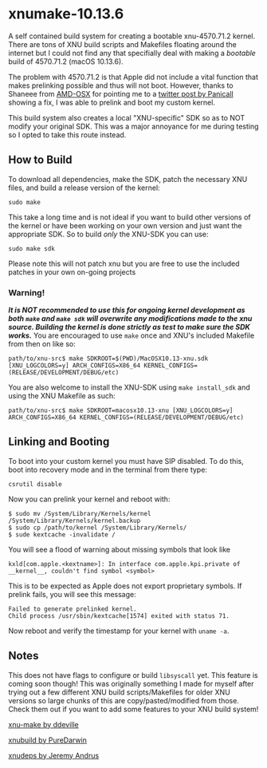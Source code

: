 # xnumake-10.13.6
A self contained build system for creating a bootable xnu-4570.71.2 kernel. There are tons of XNU build scripts and Makefiles floating around the internet but I could not find any that specifially deal with making a _bootable_ build of 4570.71.2 (macOS 10.13.6). 

The problem with 4570.71.2 is that Apple did not include a vital function that makes prelinking possible and thus will not boot.  However, thanks to Shaneee from [AMD-OSX](https://amd-osx.com/) for pointing me to a [twitter post by Panicall](https://twitter.com/panicaII/status/1049906905576087552) showing a fix, I was able to prelink and boot my custom kernel.  

This build system also creates a local "XNU-specific" SDK so as to NOT modify your original SDK.  This was a major annoyance for me during testing so I opted to take this route instead. 

## How to Build
To download all dependencies, make the SDK, patch the necessary XNU files, and build a release version of the kernel:
```
sudo make
```

This take a long time and is not ideal if you want to build other versions of the kernel or have been working on your own version and just want the appropriate SDK.  So to build *only* the XNU-SDK you can use:
```
sudo make sdk
```  
Please note this will not patch xnu but you are free to use the included patches in your own on-going projects

### Warning!
***It is NOT recommended to use this for ongoing kernel development as both `make` and `make sdk` will overwrite any modifications made to the xnu source.  Building the kernel is done strictly as test to make sure the SDK works.***  You are encouraged to use `make` once and XNU's included Makefile from then on like so:

```
path/to/xnu-src$ make SDKROOT=$(PWD)/MacOSX10.13-xnu.sdk [XNU_LOGCOLORS=y] ARCH_CONFIGS=X86_64 KERNEL_CONFIGS=(RELEASE/DEVELOPMENT/DEBUG/etc)
```
You are also welcome to install the XNU-SDK using `make install_sdk` and using the XNU Makefile as such:
```
path/to/xnu-src$ make SDKROOT=macosx10.13-xnu [XNU_LOGCOLORS=y] ARCH_CONFIGS=X86_64 KERNEL_CONFIGS=(RELEASE/DEVELOPMENT/DEBUG/etc)
```

## Linking and Booting
To boot into your custom kernel you must have SIP disabled. To do this, boot into recovery mode and in the terminal from there type:
```
csrutil disable
```

Now you can prelink your kernel and reboot with:
```
$ sudo mv /System/Library/Kernels/kernel /System/Library/Kernels/kernel.backup
$ sudo cp /path/to/kernel /System/Library/Kernels/
$ sude kextcache -invalidate /
```

You will see a flood of warning about missing symbols that look like 
```
kxld[com.apple.<kextname>]: In interface com.apple.kpi.private of __kernel__, couldn't find symbol <symbol>
```

This is to be expected as Apple does not export proprietary symbols. If prelink fails, you will see this message:
```
Failed to generate prelinked kernel.
Child process /usr/sbin/kextcache[1574] exited with status 71.
```

Now reboot and verify the timestamp for your kernel with `uname -a`.

## Notes
This does not have flags to configure or build `libsyscall` yet.  This feature is coming soon though!
This was originally something I made for myself after trying out a few different XNU build scripts/Makefiles for older XNU versions so large chunks of this are copy/pasted/modified from those. Check them out if you want to add some features to your XNU build system!

[xnu-make by ddeville](https://github.com/ddeville/xnu-make)

[xnubuild by PureDarwin](https://github.com/PureDarwin/xnubuild)

[xnudeps by Jeremy Andrus](https://kernelshaman.blogspot.com/2018/01/building-xnu-for-macos-high-sierra-1013.html)
